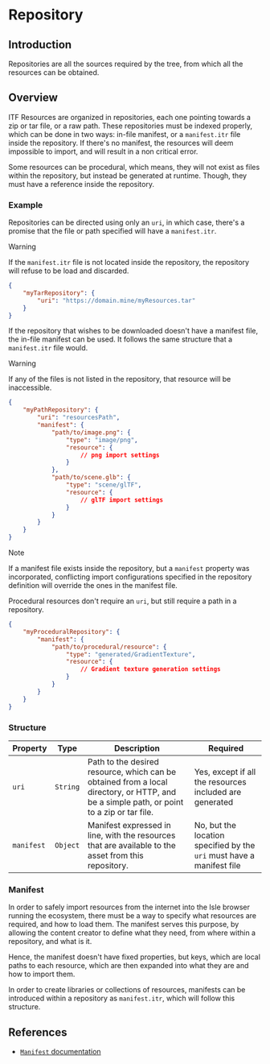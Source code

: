 # Repository

## Introduction

Repositories are all the sources required by the tree, from which all the resources can be obtained.

## Overview

ITF Resources are organized in repositories, each one pointing towards a zip or tar file, or a raw path. These repositories must be indexed properly, which can be done in two ways: in-file manifest, or a `manifest.itr` file inside the repository. If there's no manifest, the resources will deem impossible to import, and will result in a non critical error.

Some resources can be procedural, which means, they will not exist as files within the repository, but instead be generated at runtime. Though, they must have a reference inside the repository.

### Example

Repositories can be directed using only an `uri`, in which case, there's a promise that the file or path specified will have a `manifest.itr`.

> [!WARNING]
> If the `manifest.itr` file is not located inside the repository, the repository will refuse to be load and discarded.

```json
{
    "myTarRepository": {
        "uri": "https://domain.mine/myResources.tar"
    }
}
```

If the repository that wishes to be downloaded doesn't have a manifest file, the in-file manifest can be used. It follows the same structure that a `manifest.itr` file would.

> [!WARNING]
> If any of the files is not listed in the repository, that resource will be inaccessible.

```json
{
    "myPathRepository": {
        "uri": "resourcesPath",
        "manifest": {
            "path/to/image.png": {
                "type": "image/png",
                "resource": {
                    // png import settings
                }
            },
            "path/to/scene.glb": {
                "type": "scene/glTF",
                "resource": {
                    // glTF import settings
                }
            }
        }
    }
}
```

> [!NOTE]
> If a manifest file exists inside the repository, but a `manifest` property was incorporated, conflicting import configurations specified in the repository definition will override the ones in the manifest file.

Procedural resources don't require an `uri`, but still require a path in a repository.

```json
{
    "myProceduralRepository": {
        "manifest": {
            "path/to/procedural/resource": {
                "type": "generated/GradientTexture",
                "resource": {
                    // Gradient texture generation settings
                }
            }
        }
    }
}
```

### Structure

| Property | Type | Description | Required |
|----------|------|-------------|----------|
| `uri` | `String` | Path to the desired resource, which can be obtained from a local directory, or HTTP, and be a simple path, or point to a zip or tar file. | Yes, except if all the resources included are generated |
| `manifest` | `Object` | Manifest expressed in line, with the resources that are available to the asset from this repository. | No, but the location specified by the `uri` must have a manifest file |

### Manifest

In order to safely import resources from the internet into the Isle browser running the ecosystem, there must be a way to specify what resources are required, and how to load them. The manifest serves this purpose, by allowing the content creator to define what they need, from where within a repository, and what is it.

Hence, the manifest doesn't have fixed properties, but keys, which are local paths to each resource, which are then expanded into what they are and how to import them.

In order to create libraries or collections of resources, manifests can be introduced within a repository as `manifest.itr`, which will follow this structure.

## References

* [`Manifest` documentation](Manifest)
